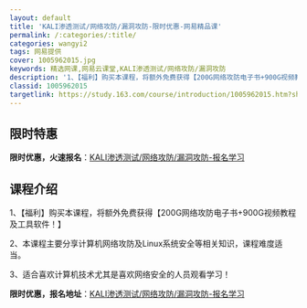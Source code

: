 ```yaml
---
layout: default
title: 'KALI渗透测试/网络攻防/漏洞攻防-限时优惠-网易精品课'
permalink: /:categories/:title/
categories: wangyi2
tags: 网易提供
cover: 1005962015.jpg
keywords: 精选网课,网易云课堂,KALI渗透测试/网络攻防/漏洞攻防
description: '1、【福利】购买本课程，将额外免费获得【200G网络攻防电子书+900G视频教程及工具软件！】2、本课程主要分享计算机网'
classid: 1005962015
targetlink: https://study.163.com/course/introduction/1005962015.htm?share=1&shareId=1025206652&utm_campaign=share&utm_medium=iphoneShare&utm_source=&utm_u=1025206652
---
```


## 限时特惠

**限时优惠，火速报名**：[KALI渗透测试/网络攻防/漏洞攻防-报名学习](https://study.163.com/course/introduction/1005962015.htm?share=1&shareId=1025206652&utm_campaign=share&utm_medium=iphoneShare&utm_source=&utm_u=1025206652)

## 课程介绍

1、【福利】购买本课程，将额外免费获得【200G网络攻防电子书+900G视频教程及工具软件！】

2、本课程主要分享计算机网络攻防及Linux系统安全等相关知识，课程难度适当。

3、适合喜欢计算机技术尤其是喜欢网络安全的人员观看学习！

**限时优惠，报名地址**：[KALI渗透测试/网络攻防/漏洞攻防-报名学习](https://study.163.com/course/introduction/1005962015.htm?share=1&shareId=1025206652&utm_campaign=share&utm_medium=iphoneShare&utm_source=&utm_u=1025206652)


